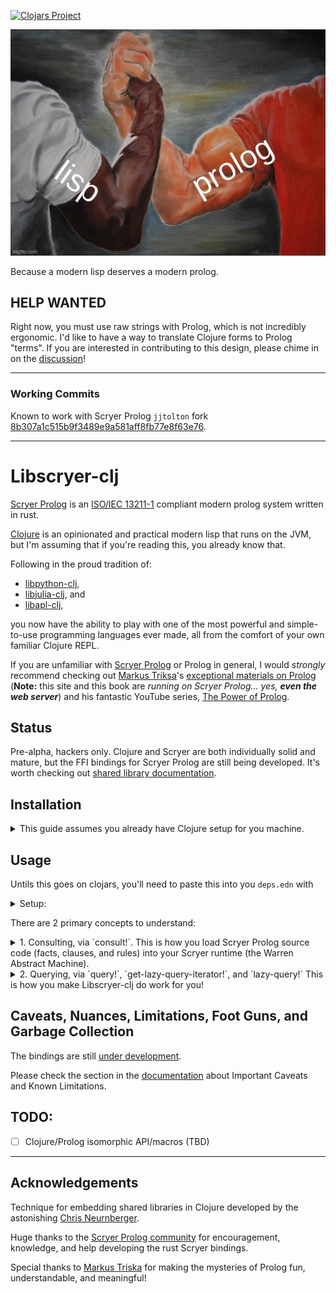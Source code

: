 [![Clojars Project](https://img.shields.io/clojars/v/com.github.jjtolton/libscryer-clj.svg)](https://clojars.org/com.github.jjtolton/libscryer-clj)

![epic handshake meme of muscular lisp arm and muscular prolog arm clasping hands](img/handshake.jpg)

Because a modern lisp deserves a modern prolog.


## HELP WANTED

Right now, you must use raw strings with Prolog, which is not incredibly ergonomic. I'd like to have a way to translate Clojure forms to Prolog "terms". If you are interested in contributing to this design, please chime in on the [discussion](https://github.com/jjtolton/libscryer-clj/discussions/1)!

<hr>

### Working Commits
Known to work with Scryer Prolog `jjtolton` fork [8b307a1c515b9f3489e9a581aff8fb77e8f63e76](https://github.com/jjtolton/scryer-prolog/commit/8b307a1c515b9f3489e9a581aff8fb77e8f63e76).

<hr>

# Libscryer-clj

[Scryer Prolog](https://www.scryer.pl/) is an [ISO/IEC 13211-1](https://www.iso.org/standard/21413.html) compliant modern prolog system written in rust.

[Clojure](https://clojure.org/index) is an opinionated and practical modern lisp that runs on the JVM, but I'm assuming that if you're reading this, you already know that.

Following in the proud tradition of:

* [libpython-clj](https://github.com/clj-python/libpython-clj),
* [libjulia-clj](https://github.com/cnuernber/libjulia-clj), and
* [libapl-clj](https://github.com/jjtolton/libapl-clj),

you now have the ability to play with one of the most powerful and simple-to-use programming languages ever made, all from the comfort of your own familiar Clojure REPL.

If you are unfamiliar with [Scryer Prolog](https://www.scryer.pl/) or Prolog in general, I would _strongly_ recommend checking out [Markus Triksa](https://www.metalevel.at/)'s [exceptional materials on Prolog](https://www.metalevel.at/prolog) (**Note:** this site and this book are _running on Scryer Prolog... yes, **even the web server**_) and his fantastic YouTube series, [The Power of Prolog](https://www.youtube.com/results?search_query=the+power+of+prolog).

## Status
Pre-alpha, hackers only.  Clojure and Scryer are both individually solid and mature, but the FFI bindings for Scryer Prolog are still being developed. It's worth checking out [shared library documentation](https://github.com/jjtolton/scryer-prolog/tree/ISSUE-2464/scryer-prolog-shared-lib-eval-code-c/docs/shared_library).

## Installation

<details>
<summary>
This guide assumes you already have Clojure setup for you machine.
</summary>

First, until https://github.com/mthom/scryer-prolog/pull/2465 is merged into the upstream branch, you need to clone [my fork](https://github.com/jjtolton/scryer-prolog/tree/ISSUE-2464/scryer-prolog-shared-lib-eval-code-c) of Scryer Prolog, which has the required shared library bindings. 

Then you need to follow the very simple build instructions for [native compilation](https://github.com/mthom/scryer-prolog/pull/2465).

Then it's time to AI party like it's 1972.
</details>

## Usage

Untils this goes on clojars, you'll need to paste this into you `deps.edn` with

<details>
<summary>
Setup:
</summary>

```clojure
jjtolton/libscryer-clj  {:git/url "https://github.com/user/my-library" 
                         :git/sha "insert-sha-here"}
```

It's easiest if you place a `scryer.edn` in the same directory as your `deps.edn`. 

Mine looks like this:

```clojure
{:libscryer-prolog-path "/home/jay/programs/scryer-prolog/target/release/libscryer_prolog.so"
 :prelude
 ":- use_module(library(clpz)).
  :- use_module(library(dif)).
  :- use_module(library(lists))."
 :auto-intialize        true}
```

Then, fire up your REPL and get to work!

```clojure

(require '[libscryer-clj.scryer :as scryer])

;; if you chose not to :auto-intialize, you could do something like this:
(scryer/initialize!
   {:libscryer-prolog-path "/home/jay/programs/scryer-prolog/target/release/libscryer_prolog.so"
    :prelude
    ":- use_module(library(clpz)).
     :- use_module(library(dif)).
     :- use_module(library(lists))."})
```
</details>

There are 2 primary concepts to understand:

<details>
<summary>
1. Consulting, via `consult!`. This is how you load Scryer Prolog source code (facts, clauses, and rules) into your Scryer runtime (the Warren Abstract Machine).
</summary>

Example:

```clojure
(consult! "fact(1).
           fact(2).
           fact(3).
           fact(4).") ;;=> :ok


(query! "fact(X).") ;;=> ({?x 1} {?x 2} {?x 3} {?x 4})

```
</details>

<details>
<summary>
2. Querying, via `query!`, `get-lazy-query-iterator!`, and `lazy-query!` This is how you make Libscryer-clj do work for you!
</summary>
`query!`, as you saw above, is the easiest to use. However, note that it is greedy and exhaustive, and therefore not suitable for the amazing infinitely generative queries that Prolog is capable of.

Consider the following example taken from [Markus's DCG tutorial](https://www.metalevel.at/prolog/dcg):

```prolog
:- use_module(library(dcgs)).

as --> [].
as --> [a], as.

?- phrase(as, As).
```

![](img/as.gif)

Those `as` will keep going forever, and if you try that with `scryer/query!`, you will cause a threadlock.  

However, you can instantiate a query iterator with `scryer/start-lazy-query!` and then use `.next` in conjunction with `scryer/process-prolog-result` to get results lazily!
```clojure
(scryer/consult! "
:- use_module(library(dcgs)).
as --> [].
as --> [a], as.
")

(def query-iter (scryer/get-lazy-query-iterator! "phrase(as, As)."))

#_ (.next query-iter) ;; raw pointer -- resource leak!

;; do this instead (marshalls and deallocates string properly):
(scryer/process-prolog-result (.next query-iter)) ;;=> ({?as []})
(scryer/process-prolog-result (.next query-iter)) ;;=> ({?as "a"})
(scryer/process-prolog-result (.next query-iter)) ;;=> ({?as "aa"})
(scryer/process-prolog-result (.next query-iter)) ;;=> ({?as "aaa"})
;; and so on

;; don't forget to close
(.close query-iter)

;; double close == crash
(.close query-iter) ;;=> IllegalStateException
```

Alternatively, to use a more idiomatic/transducible pipeline, you can use `scryer/lazy-query!`:

```clojure
(with-open [query-iter (get-lazy-query-iterator! "phrase(as, As).")]
    (into []
          (take 10)
          (lazy-query! query-iter))) ;;=> [{?as [""]} {?as "a"} {?as "aa"} {?as "aaa"} ... ]
```

**Note:** the `with-open` automatically closes the query iterator when the block is exited.
However, if you hang on to a lazy reference outside of this block and then try to realize it, an exception will be thrown.

For example:

```clojure
(with-open [query-iter (start-lazy-query! "phrase(as, As).")]
    (take 10 (lazy-query! query-iter))) ;;=> java.lang.IllegalStateException 
```

This is because the resources have been deallocated, and an exception is thrown to prevent a panic or crash.

</details>


## Caveats, Nuances, Limitations, Foot Guns, and Garbage Collection

The bindings are still [under development](https://github.com/mthom/scryer-prolog/pull/2465).

Please check the section in the [documentation](https://github.com/jjtolton/scryer-prolog/tree/ISSUE-2464/scryer-prolog-shared-lib-eval-code-c/docs/shared_library) about Important Caveats and Known Limitations.

## TODO:

- [ ] Clojure/Prolog isomorphic API/macros (TBD)

<hr>

## Acknowledgements

Technique for embedding shared libraries in Clojure developed by the astonishing [Chris Neurnberger](https://github.com/cnuernber). 

Huge thanks to the [Scryer Prolog community](https://github.com/mthom/scryer-prolog) for encouragement, knowledge, and help developing the rust Scryer bindings.

Special thanks to [Markus Triska](https://www.metalevel.at/) for making the mysteries of Prolog fun, understandable, and meaningful!




